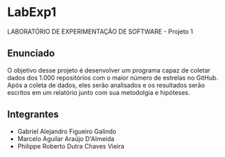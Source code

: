 # LabExp1
LABORATÓRIO DE EXPERIMENTAÇÃO DE SOFTWARE - Projeto 1 

## Enunciado
O objetivo desse projeto é desenvolver um programa capaz de coletar dados dos 1.000 repositórios com o maior número de estrelas no GitHub. Após a coleta de dados, eles serão analisados e os resultados serão escritos em um relatório junto com sua metodolgia e hipóteses.

## Integrantes
* Gabriel Alejandro Figueiro Galindo
* Marcelo Aguilar Araújo D'Almeida
* Philippe Roberto Dutra Chaves Vieira
